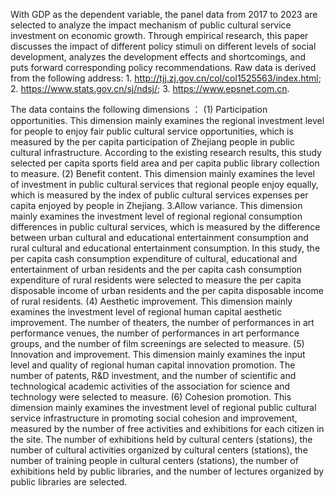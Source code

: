 With GDP as the dependent variable, the panel data from 2017 to 2023 are selected to analyze the impact mechanism of public cultural service investment on economic growth. Through empirical research, this paper discusses the impact of different policy stimuli on different levels of social development, analyzes the development effects and shortcomings, and puts forward corresponding policy recommendations.
Raw data is derived from the following address: 1. http://tjj.zj.gov.cn/col/col1525563/index.html; 2. https://www.stats.gov.cn/sj/ndsj/;  3. https://www.epsnet.com.cn.

The data contains the following dimensions ：
(1) Participation opportunities. This dimension mainly examines the regional investment level for people to enjoy fair public cultural service opportunities, which is measured by the per capita participation of Zhejiang people in public cultural infrastructure. According to the existing research results, this study selected per capita sports field area and per capita public library collection to measure.
(2) Benefit content. This dimension mainly examines the level of investment in public cultural services that regional people enjoy equally, which is measured by the index of public cultural services expenses per capita enjoyed by people in Zhejiang.
3.Allow variance. This dimension mainly examines the investment level of regional regional consumption differences in public cultural services, which is measured by the difference between urban cultural and educational entertainment consumption and rural cultural and educational entertainment consumption. In this study, the per capita cash consumption expenditure of cultural, educational and entertainment of urban residents and the per capita cash consumption expenditure of rural residents were selected to measure the per capita disposable income of urban residents and the per capita disposable income of rural residents.
(4) Aesthetic improvement. This dimension mainly examines the investment level of regional human capital aesthetic improvement. The number of theaters, the number of performances in art performance venues, the number of performances in art performance groups, and the number of film screenings are selected to measure.
(5) Innovation and improvement. This dimension mainly examines the input level and quality of regional human capital innovation promotion. The number of patents, R&D investment, and the number of scientific and technological academic activities of the association for science and technology were selected to measure.
(6) Cohesion promotion. This dimension mainly examines the investment level of regional public cultural service infrastructure in promoting social cohesion and improvement, measured by the number of free activities and exhibitions for each citizen in the site. The number of exhibitions held by cultural centers (stations), the number of cultural activities organized by cultural centers (stations), the number of training people in cultural centers (stations), the number of exhibitions held by public libraries, and the number of lectures organized by public libraries are selected.
